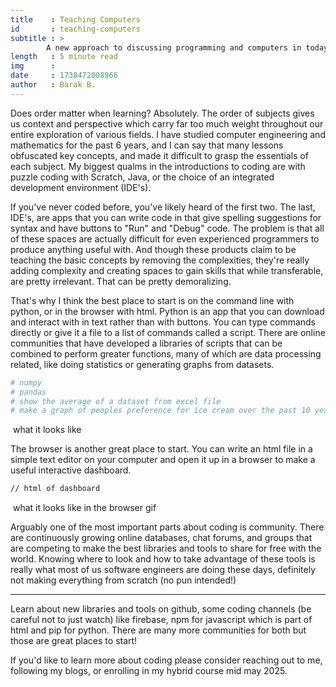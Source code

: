 ```yaml
---
title    : Teaching Computers
id       : teaching-computers
subtitle : >
        A new approach to discussing programming and computers in todays world 
length   : 5 minute read
img      : 
date     : 1738472008966
author   : Barak B.
---
```


Does order matter when learning? Absolutely. The order of subjects gives us context and perspective which carry far too much weight throughout our entire exploration of various fields. I have studied computer engineering and mathematics for the past 6 years, and I can say that many lessons obfuscated key concepts, and made it difficult to grasp the essentials of each subject. My biggest qualms in the introductions to coding are with puzzle coding with Scratch, Java, or the choice of an integrated development environment (IDE's).

If you've never coded before, you've likely heard of the first two. The last, IDE's, are apps that you can write code in that give spelling suggestions for syntax and have buttons to "Run" and "Debug" code. The problem is that all of these spaces are actually difficult for even experienced programmers to produce anything useful with. And though these products claim to be teaching the basic concepts by removing the complexities, they're really adding complexity and creating spaces to gain skills that while transferable, are pretty irrelevant. That can be pretty demoralizing.  

That's why I think the best place to start is on the command line with python, or in the browser with html. Python is an app that you can download and interact with in text rather than with buttons. You can type commands directly or give it a file to a list of commands called a script. There are online communities that have developed a libraries of scripts that can be combined to perform greater functions, many of which are data processing related, like doing statistics or generating graphs from datasets. 
```python
# numpy 
# pandas 
# show the average of a dataset from excel file
# make a graph of peoples preference for ice cream over the past 10 years
```
<img/> what it looks like

The browser is another great place to start. You can write an html file in a simple text editor on your computer and open it up in a browser to make a useful interactive dashboard. 
```html
// html of dashboard
```
<img/> what it looks like in the browser gif

Arguably one of the most important parts about coding is community. There are continuously growing online databases, chat forums, and groups that are competing to make the best libraries and tools to share for free with the world. Knowing where to look and how to take advantage of these tools is really what most of us software engineers are doing these days, definitely not making everything from scratch (no pun intended!)

---- 
Learn about new libraries and tools on github, some coding channels (be careful not to just watch) like firebase, npm for javascript which is part of html and pip for python. There are many more communities for both but those are great places to start!

If you'd like to learn more about coding please consider reaching out to me, following my blogs, or enrolling in my hybrid course mid may 2025.

<!-- coding terms that are useful
- variable
- conditional logic
- function
- library/module
- class
- event  -->